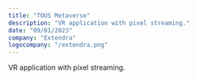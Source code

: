 ```yaml
---
title: "TOUS Metaverse"
description: "VR application with pixel streaming."
date: "09/01/2023"
company: "Extendra"
logocompany: "/extendra.png"
---
```

VR application with pixel streaming.